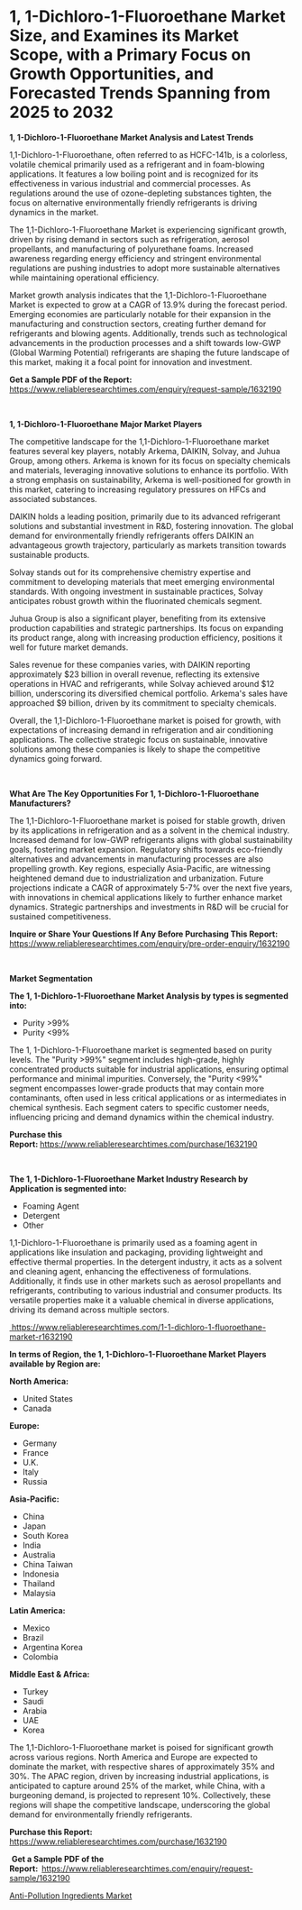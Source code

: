 <p><h1>1, 1-Dichloro-1-Fluoroethane Market Size, and Examines its Market Scope, with a Primary Focus on Growth Opportunities, and Forecasted Trends Spanning from 2025 to 2032</h1></p><p><strong>1, 1-Dichloro-1-Fluoroethane Market Analysis and Latest Trends</strong></p>
<p><p>1,1-Dichloro-1-Fluoroethane, often referred to as HCFC-141b, is a colorless, volatile chemical primarily used as a refrigerant and in foam-blowing applications. It features a low boiling point and is recognized for its effectiveness in various industrial and commercial processes. As regulations around the use of ozone-depleting substances tighten, the focus on alternative environmentally friendly refrigerants is driving dynamics in the market.</p><p>The 1,1-Dichloro-1-Fluoroethane Market is experiencing significant growth, driven by rising demand in sectors such as refrigeration, aerosol propellants, and manufacturing of polyurethane foams. Increased awareness regarding energy efficiency and stringent environmental regulations are pushing industries to adopt more sustainable alternatives while maintaining operational efficiency.</p><p>Market growth analysis indicates that the 1,1-Dichloro-1-Fluoroethane Market is expected to grow at a CAGR of 13.9% during the forecast period. Emerging economies are particularly notable for their expansion in the manufacturing and construction sectors, creating further demand for refrigerants and blowing agents. Additionally, trends such as technological advancements in the production processes and a shift towards low-GWP (Global Warming Potential) refrigerants are shaping the future landscape of this market, making it a focal point for innovation and investment.</p></p>
<p><strong>Get a Sample PDF of the Report:&nbsp;</strong> <a href="https://www.reliableresearchtimes.com/enquiry/request-sample/1632190?utm_campaign=3190&utm_medium=2&utm_source=Github&utm_content=ia&utm_term=29032025&utm_id=1-1-dichloro-1-fluoroethane">https://www.reliableresearchtimes.com/enquiry/request-sample/1632190</a></p>
<p>&nbsp;</p>
<p><strong>1, 1-Dichloro-1-Fluoroethane Major Market Players</strong></p>
<p><p>The competitive landscape for the 1,1-Dichloro-1-Fluoroethane market features several key players, notably Arkema, DAIKIN, Solvay, and Juhua Group, among others. Arkema is known for its focus on specialty chemicals and materials, leveraging innovative solutions to enhance its portfolio. With a strong emphasis on sustainability, Arkema is well-positioned for growth in this market, catering to increasing regulatory pressures on HFCs and associated substances.</p><p>DAIKIN holds a leading position, primarily due to its advanced refrigerant solutions and substantial investment in R&D, fostering innovation. The global demand for environmentally friendly refrigerants offers DAIKIN an advantageous growth trajectory, particularly as markets transition towards sustainable products.</p><p>Solvay stands out for its comprehensive chemistry expertise and commitment to developing materials that meet emerging environmental standards. With ongoing investment in sustainable practices, Solvay anticipates robust growth within the fluorinated chemicals segment.</p><p>Juhua Group is also a significant player, benefiting from its extensive production capabilities and strategic partnerships. Its focus on expanding its product range, along with increasing production efficiency, positions it well for future market demands.</p><p>Sales revenue for these companies varies, with DAIKIN reporting approximately $23 billion in overall revenue, reflecting its extensive operations in HVAC and refrigerants, while Solvay achieved around $12 billion, underscoring its diversified chemical portfolio. Arkema's sales have approached $9 billion, driven by its commitment to specialty chemicals.</p><p>Overall, the 1,1-Dichloro-1-Fluoroethane market is poised for growth, with expectations of increasing demand in refrigeration and air conditioning applications. The collective strategic focus on sustainable, innovative solutions among these companies is likely to shape the competitive dynamics going forward.</p></p>
<p>&nbsp;</p>
<p><strong>What Are The Key Opportunities For 1, 1-Dichloro-1-Fluoroethane Manufacturers?</strong></p>
<p><p>The 1,1-Dichloro-1-Fluoroethane market is poised for stable growth, driven by its applications in refrigeration and as a solvent in the chemical industry. Increased demand for low-GWP refrigerants aligns with global sustainability goals, fostering market expansion. Regulatory shifts towards eco-friendly alternatives and advancements in manufacturing processes are also propelling growth. Key regions, especially Asia-Pacific, are witnessing heightened demand due to industrialization and urbanization. Future projections indicate a CAGR of approximately 5-7% over the next five years, with innovations in chemical applications likely to further enhance market dynamics. Strategic partnerships and investments in R&D will be crucial for sustained competitiveness.</p></p>
<p><strong>Inquire or Share Your Questions If Any Before Purchasing This Report:</strong> <a href="https://www.reliableresearchtimes.com/enquiry/pre-order-enquiry/1632190?utm_campaign=3190&utm_medium=2&utm_source=Github&utm_content=ia&utm_term=29032025&utm_id=1-1-dichloro-1-fluoroethane">https://www.reliableresearchtimes.com/enquiry/pre-order-enquiry/1632190</a></p>
<p>&nbsp;</p>
<p><strong>Market Segmentation</strong></p>
<p><strong>The 1, 1-Dichloro-1-Fluoroethane Market Analysis by types is segmented into:</strong></p>
<p><ul><li>Purity >99%</li><li>Purity <99%</li></ul></p>
<p><p>The 1, 1-Dichloro-1-Fluoroethane market is segmented based on purity levels. The "Purity >99%" segment includes high-grade, highly concentrated products suitable for industrial applications, ensuring optimal performance and minimal impurities. Conversely, the "Purity <99%" segment encompasses lower-grade products that may contain more contaminants, often used in less critical applications or as intermediates in chemical synthesis. Each segment caters to specific customer needs, influencing pricing and demand dynamics within the chemical industry.</p></p>
<p><strong>Purchase this Report:&nbsp;</strong><a href="https://www.reliableresearchtimes.com/purchase/1632190?utm_campaign=3190&utm_medium=2&utm_source=Github&utm_content=ia&utm_term=29032025&utm_id=1-1-dichloro-1-fluoroethane">https://www.reliableresearchtimes.com/purchase/1632190</a></p>
<p>&nbsp;</p>
<p><strong>The 1, 1-Dichloro-1-Fluoroethane Market Industry Research by Application is segmented into:</strong></p>
<p><ul><li>Foaming Agent</li><li>Detergent</li><li>Other</li></ul></p>
<p><p>1,1-Dichloro-1-Fluoroethane is primarily used as a foaming agent in applications like insulation and packaging, providing lightweight and effective thermal properties. In the detergent industry, it acts as a solvent and cleaning agent, enhancing the effectiveness of formulations. Additionally, it finds use in other markets such as aerosol propellants and refrigerants, contributing to various industrial and consumer products. Its versatile properties make it a valuable chemical in diverse applications, driving its demand across multiple sectors.</p></p>
<p><a href="https://www.reliableresearchtimes.com/1-1-dichloro-1-fluoroethane-market-r1632190?utm_campaign=3190&utm_medium=2&utm_source=Github&utm_content=ia&utm_term=29032025&utm_id=1-1-dichloro-1-fluoroethane">&nbsp;https://www.reliableresearchtimes.com/1-1-dichloro-1-fluoroethane-market-r1632190</a></p>
<p><strong>In terms of Region, the 1, 1-Dichloro-1-Fluoroethane Market Players available by Region are:</strong></p>
<p>
    <p> <strong> North America: </strong>
        <ul>
            <li>United States</li>
            <li>Canada</li>
        </ul>
        </p> 
    <p> <strong> Europe: </strong>
        <ul>
            <li>Germany</li>
            <li>France</li>
            <li>U.K.</li>
            <li>Italy</li>
            <li>Russia</li>
        </ul>
        </p> 
    <p> <strong> Asia-Pacific: </strong>
        <ul>
            <li>China</li>
            <li>Japan</li>
            <li>South Korea</li>
            <li>India</li>
            <li>Australia</li>
            <li>China Taiwan</li>
            <li>Indonesia</li>
            <li>Thailand</li>
            <li>Malaysia</li>
        </ul>
        </p> 
    <p> <strong> Latin America: </strong>
        <ul>
            <li>Mexico</li>
            <li>Brazil</li>
            <li>Argentina Korea</li>
            <li>Colombia</li>
        </ul>
        </p> 
    <p> <strong> Middle East & Africa: </strong>
        <ul>
            <li>Turkey</li>
            <li>Saudi</li>
            <li>Arabia</li>
            <li>UAE</li>
            <li>Korea</li>
        </ul>
    </p>
    </p>
<p><p>The 1,1-Dichloro-1-Fluoroethane market is poised for significant growth across various regions. North America and Europe are expected to dominate the market, with respective shares of approximately 35% and 30%. The APAC region, driven by increasing industrial applications, is anticipated to capture around 25% of the market, while China, with a burgeoning demand, is projected to represent 10%. Collectively, these regions will shape the competitive landscape, underscoring the global demand for environmentally friendly refrigerants.</p></p>
<p><strong>Purchase this Report: </strong><a href="https://www.reliableresearchtimes.com/purchase/1632190?utm_campaign=3190&utm_medium=2&utm_source=Github&utm_content=ia&utm_term=29032025&utm_id=1-1-dichloro-1-fluoroethane">https://www.reliableresearchtimes.com/purchase/1632190</a></p>
<p>&nbsp;<strong>Get a Sample PDF of the Report:&nbsp;&nbsp;</strong><a href="https://www.reliableresearchtimes.com/enquiry/request-sample/1632190?utm_campaign=3190&utm_medium=2&utm_source=Github&utm_content=ia&utm_term=29032025&utm_id=1-1-dichloro-1-fluoroethane">https://www.reliableresearchtimes.com/enquiry/request-sample/1632190</a></p>
<p><strong></strong></p>
<p><p><a href="https://github.com/vassihucz/Market-Research-Report-List-1/blob/main/anti-pollution-ingredients-market.md?utm_campaign=3190&utm_medium=2&utm_source=Github&utm_content=ia&utm_term=29032025&utm_id=1-1-dichloro-1-fluoroethane">Anti-Pollution Ingredients Market</a></p></p>